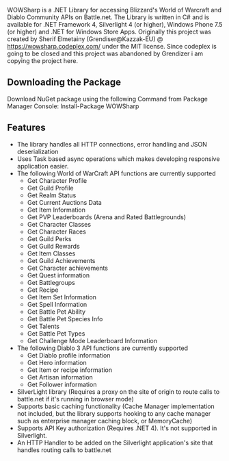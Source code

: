 WOWSharp is a .NET Library for accessing Blizzard's World of Warcraft and Diablo Community APIs on Battle.net.
The Library is written in C# and is available for .NET Framework 4, Silverlight 4 (or higher), Windows Phone 7.5 (or higher) and .NET for Windows Store Apps.
Originally this project was created by Sherif Elmetainy (Grendiser@Kazzak-EU) @ https://wowsharp.codeplex.com/ under the MIT license.
Since codeplex is going to be closed and this project was abandoned by Grendizer i am copying the project here.

## Downloading the Package

Download NuGet package using the following Command from Package Manager Console: Install-Package WOWSharp

## Features

* The library handles all HTTP connections, error handling and JSON deserialization
* Uses Task based async operations which makes developing responsive application easier.
* The following World of WarCraft API functions are currently supported
    * Get Character Profile
    * Get Guild Profile
    * Get Realm Status
    * Get Current Auctions Data
    * Get Item Information
    * Get PVP Leaderboards (Arena and Rated Battlegrounds)
    * Get Character Classes
    * Get Character Races
    * Get Guild Perks
    * Get Guild Rewards
    * Get Item Classes
    * Get Guild Achievements
    * Get Character achievements
    * Get Quest information
    * Get Battlegroups
    * Get Recipe
    * Get Item Set Information
    * Get Spell Information
    * Get Battle Pet Ability
    * Get Battle Pet Species Info
    * Get Talents
    * Get Battle Pet Types
    * Get Challenge Mode Leaderboard Information
* The following Diablo 3 API functions are currently supported
    * Get Diablo profile information
    * Get Hero information
    * Get Item or recipe information
    * Get Artisan information
    * Get Follower information
* SilverLight library (Requires a proxy on the site of origin to route calls to battle.net if it's running in browser mode)
* Supports basic caching functionality (Cache Manager implementation not included, but the library supports hooking to any cache manager such as enterprise manager caching block, or MemoryCache)
* Supports API Key authorization (Requires .NET 4). It's not supported in Silverlight.
* An HTTP Handler to be added on the Silverlight application's site that handles routing calls to battle.net

